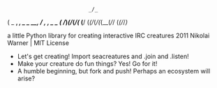                     
                              _/_
 (   _  __,    _, _   _  __,  /  , , _   _  (
/_)_(/_(_/(_  (__/ (_(/_(_/(_(__(_/_/ (_(/_/_)_
 
a little Python library for creating interactive IRC creatures
2011 Nikolai Warner | MIT License


* Let's get creating! Import seacreatures and .join and .listen!
* Make your creature do fun things? Yes! Go for it!
* A humble beginning, but fork and push! Perhaps an ecosystem will arise?


